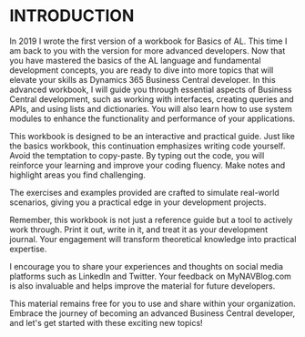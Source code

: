 # INTRODUCTION

In 2019 I wrote the first version of a workbook for Basics of AL. This time I am back to you with the version for more advanced developers. Now that you have mastered the basics of the AL language and fundamental development concepts, you are ready to dive into more topics that will elevate your skills as Dynamics 365 Business Central developer.
In this advanced workbook, I will guide you through essential aspects of Business Central development, such as working with interfaces, creating queries and APIs, and using lists and dictionaries. You will also learn how to use system modules to enhance the functionality and performance of your applications.

This workbook is designed to be an interactive and practical guide. Just like the basics workbook, this continuation emphasizes writing code yourself. Avoid the temptation to copy-paste. By typing out the code, you will reinforce your learning and improve your coding fluency. Make notes and highlight areas you find challenging. 

The exercises and examples provided are crafted to simulate real-world scenarios, giving you a practical edge in your development projects.

Remember, this workbook is not just a reference guide but a tool to actively work through. Print it out, write in it, and treat it as your development journal. Your engagement will transform theoretical knowledge into practical expertise.

I encourage you to share your experiences and thoughts on social media platforms such as LinkedIn and Twitter. Your feedback on MyNAVBlog.com is also invaluable and helps improve the material for future developers.

This material remains free for you to use and share within your organization. Embrace the journey of becoming an advanced Business Central developer, and let's get started with these exciting new topics!

